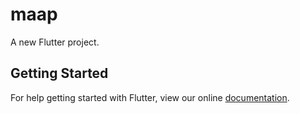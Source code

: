 # maap

A new Flutter project.

## Getting Started

For help getting started with Flutter, view our online
[documentation](http://flutter.io/).
